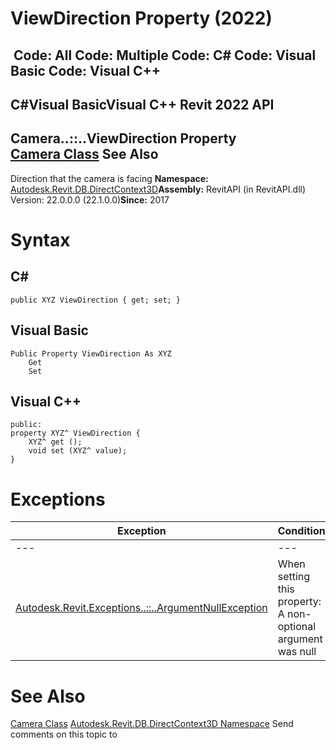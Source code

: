 # ViewDirection Property (2022)

﻿
 Code: All Code: Multiple Code: C# Code: Visual Basic Code: Visual C++   
---  
C#Visual BasicVisual C++
Revit 2022 API  
---  
Camera..::..ViewDirection Property   
[Camera Class](7dc3bf8e-227d-376a-a6fd-bf172a7c5714.md "Camera Class") See Also  
---  
Direction that the camera is facing 
**Namespace:** [Autodesk.Revit.DB.DirectContext3D](f4ba10f0-55ea-5344-173b-688405391794.md "Autodesk.Revit.DB.DirectContext3D Namespace")**Assembly:** RevitAPI (in RevitAPI.dll) Version: 22.0.0.0 (22.1.0.0)**Since:** 2017 
# Syntax
C#  
---  
```text
public XYZ ViewDirection { get; set; }
```
  
Visual Basic  
---  
```text
Public Property ViewDirection As XYZ
	Get
	Set
```
  
Visual C++  
---  
```text
public:
property XYZ^ ViewDirection {
	XYZ^ get ();
	void set (XYZ^ value);
}
```
  
# Exceptions
| Exception | Condition |
| --- | --- |
| --- | --- |
| [Autodesk.Revit.Exceptions..::..ArgumentNullException](631e1424-60f4-929b-4e52-dda9dcd26316.md "ArgumentNullException Class") | When setting this property: A non-optional argument was null |

# See Also
[Camera Class](7dc3bf8e-227d-376a-a6fd-bf172a7c5714.md "Camera Class")
[Autodesk.Revit.DB.DirectContext3D Namespace](f4ba10f0-55ea-5344-173b-688405391794.md "Autodesk.Revit.DB.DirectContext3D Namespace")
Send comments on this topic to 